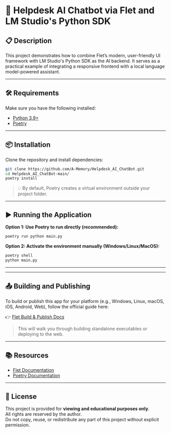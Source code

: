 # 🚀 Helpdesk AI Chatbot via Flet and LM Studio's Python SDK

## 📋 Description

This project demonstrates how to combine Flet’s modern, user-friendly UI framework with LM Studio's Python SDK as the AI backend. It serves as a practical example of integrating a responsive frontend with a local language model-powered assistant.

---

## 🛠 Requirements

Make sure you have the following installed:

- [Python 3.9+](https://www.python.org/downloads/)
- [Poetry](https://python-poetry.org/docs/#installation)

---

## 📦 Installation

Clone the repository and install dependencies:

```bash
git clone https://github.com/A-Memory/Helpdesk_AI_ChatBot.git
cd Helpdesk_AI_ChatBot-main/
poetry install
```

> 💡 By default, Poetry creates a virtual environment outside your project folder.

---

## ▶️ Running the Application

**Option 1: Use Poetry to run directly (recommended):**
```bash
poetry run python main.py
```

**Option 2: Activate the environment manually (Windows/Linux/MacOS):**
```bash
poetry shell
python main.py
```

---

---

## 📤 Building and Publishing

To build or publish this app for your platform (e.g., Windows, Linux, macOS, iOS, Android, Web), follow the official guide here:

👉 [Flet Build & Publish Docs](https://flet.dev/docs/publish/)

> This will walk you through building standalone executables or deploying to the web.

---

## 📚 Resources

- [Flet Documentation](https://flet.dev/docs/)
- [Poetry Documentation](https://python-poetry.org/docs/)

---

## 📜 License

This project is provided for **viewing and educational purposes only**.  
All rights are reserved by the author.  
Do not copy, reuse, or redistribute any part of this project without explicit permission.
